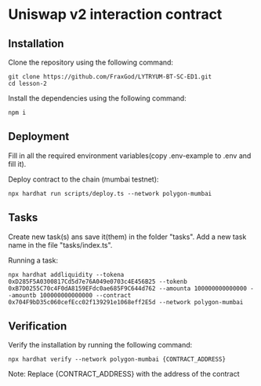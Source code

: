 # Uniswap v2 interaction contract

## Installation
Clone the repository using the following command:
```
git clone https://github.com/FraxGod/LYTRYUM-BT-SC-ED1.git
cd lesson-2
```

Install the dependencies using the following command:
```
npm i
```

## Deployment

Fill in all the required environment variables(copy .env-example to .env and fill it). 

Deploy contract to the chain (mumbai testnet):
```
npx hardhat run scripts/deploy.ts --network polygon-mumbai
```

## Tasks
Create new task(s) ans save it(them) in the folder "tasks". Add a new task name in the file "tasks/index.ts".

Running a task:
```
npx hardhat addliquidity --tokena 0xD285F5A0300817Cd5d7e76A049e0703c4E456B25 --tokenb 0xB7D0255C70c4F0dA8159EFdc0ae685F9C644d762 --amounta 100000000000000 --amountb 100000000000000 --contract 0x704F9bD35c060cefEcc02f139291e1068eff2E5d --network polygon-mumbai
```

## Verification
Verify the installation by running the following command:
```
npx hardhat verify --network polygon-mumbai {CONTRACT_ADDRESS}
```
Note: Replace {CONTRACT_ADDRESS} with the address of the contract
